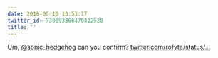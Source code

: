 ```yaml
---
date: 2016-05-10 13:53:17
twitter_id: 730093366470422528
title: ''
---
```


<!-- Tweet at https://twitter.com/statuses/ is either deleted or protected. -->

Um, [@sonic_hedgehog](https://twitter.com/sonic_hedgehog) can you confirm? [twitter.com/rofyte/status/…](https://twitter.com/rofyte/status/730012395477831681)

